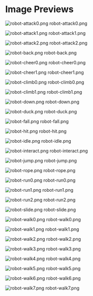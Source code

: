 # Image Previews

![robot-attack0.png](robot-attack0.png) robot-attack0.png

![robot-attack1.png](robot-attack1.png) robot-attack1.png

![robot-attack2.png](robot-attack2.png) robot-attack2.png

![robot-back.png](robot-back.png) robot-back.png

![robot-cheer0.png](robot-cheer0.png) robot-cheer0.png

![robot-cheer1.png](robot-cheer1.png) robot-cheer1.png

![robot-climb0.png](robot-climb0.png) robot-climb0.png

![robot-climb1.png](robot-climb1.png) robot-climb1.png

![robot-down.png](robot-down.png) robot-down.png

![robot-duck.png](robot-duck.png) robot-duck.png

![robot-fall.png](robot-fall.png) robot-fall.png

![robot-hit.png](robot-hit.png) robot-hit.png

![robot-idle.png](robot-idle.png) robot-idle.png

![robot-interact.png](robot-interact.png) robot-interact.png

![robot-jump.png](robot-jump.png) robot-jump.png

![robot-rope.png](robot-rope.png) robot-rope.png

![robot-run0.png](robot-run0.png) robot-run0.png

![robot-run1.png](robot-run1.png) robot-run1.png

![robot-run2.png](robot-run2.png) robot-run2.png

![robot-slide.png](robot-slide.png) robot-slide.png

![robot-walk0.png](robot-walk0.png) robot-walk0.png

![robot-walk1.png](robot-walk1.png) robot-walk1.png

![robot-walk2.png](robot-walk2.png) robot-walk2.png

![robot-walk3.png](robot-walk3.png) robot-walk3.png

![robot-walk4.png](robot-walk4.png) robot-walk4.png

![robot-walk5.png](robot-walk5.png) robot-walk5.png

![robot-walk6.png](robot-walk6.png) robot-walk6.png

![robot-walk7.png](robot-walk7.png) robot-walk7.png

